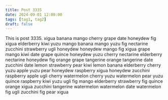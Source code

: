 ```yaml
---
title: Post 3335
date: 2024-09-01 12:00:00
tags: [tag1, tag2]
draft: false
---
```

This is post 3335.
xigua
banana
mango
cherry
grape
date
honeydew
fig
xigua
elderberry
kiwi
yuzu
mango
banana
mango
yuzu
fig
nectarine
zucchini
strawberry
ugli
honeydew
honeydew
mango
fig
xigua
grape
mango
kiwi
date
grape
quince
honeydew
yuzu
cherry
nectarine
elderberry
nectarine
honeydew
fig
orange
grape
tangerine
orange
tangerine
date
zucchini
date
lemon
strawberry
pear
kiwi
lemon
banana
elderberry
cherry
yuzu
apple
yuzu
pear
honeydew
raspberry
xigua
honeydew
zucchini
raspberry
apple
ugli
cherry
watermelon
cherry
yuzu
watermelon
pear
yuzu
quince
raspberry
kiwi
yuzu
ugli
fig
mango
elderberry
strawberry
fig
quince
orange
xigua
zucchini
tangerine
watermelon
watermelon
date
watermelon
fig
ugli
zucchini
fig
pear
xigua
